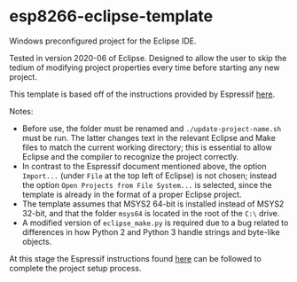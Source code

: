 # esp8266-eclipse-template

Windows preconfigured project for the Eclipse IDE.

Tested in version 2020-06 of Eclipse. Designed to allow the user to skip the tedium of modifying project properties every time before starting any new project.

This template is based off of the instructions provided by Espressif [here](https://docs.espressif.com/projects/esp8266-rtos-sdk/en/latest/get-started/eclipse-setup-windows.html).

Notes:

- Before use, the folder must be renamed and `./update-project-name.sh` must be run. The latter changes text in the relevant Eclipse and Make files to match the current working directory; this is essential to allow Eclipse and the compiler to recognize the project correctly.
- In contrast to the Espressif document mentioned above, the option `Import...` (under `File` at the top left of Eclipse) is not chosen; instead the option `Open Projects from File System...` is selected, since the template is already in the format of a proper Eclipse project.
- The template assumes that MSYS2 64-bit is installed instead of MSYS2 32-bit, and that the folder `msys64` is located in the root of the `C:\` drive.
- A modified version of `eclipse_make.py` is required due to a bug related to differences in how Python 2 and Python 3 handle strings and byte-like objects.

At this stage the Espressif instructions found [here](https://docs.espressif.com/projects/esp8266-rtos-sdk/en/latest/get-started/eclipse-setup.html#eclipse-build-project) can be followed to complete the project setup process.
